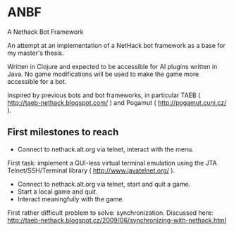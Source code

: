 ANBF
====

A Nethack Bot Framework

An attempt at an implementation of a NetHack bot framework as a base for my master's thesis.

Written in Clojure and expected to be accessible for AI plugins written in Java.  No game modifications will be used to make the game more accessible for a bot.

Inspired by previous bots and bot frameworks, in particular TAEB ( http://taeb-nethack.blogspot.com/ ) and Pogamut ( http://pogamut.cuni.cz/ ).

## First milestones to reach

- Connect to nethack.alt.org via telnet, interact with the menu.

First task: implement a GUI-less virtual terminal emulation using the JTA Telnet/SSH/Terminal library ( http://www.javatelnet.org/ ).

- Connect to nethack.alt.org via telnet, start and quit a game.
- Start a local game and quit.
- Interact meaningfully with the game.

First rather difficult problem to solve: synchronization.  Discussed here: http://taeb-nethack.blogspot.cz/2009/06/synchronizing-with-nethack.html
